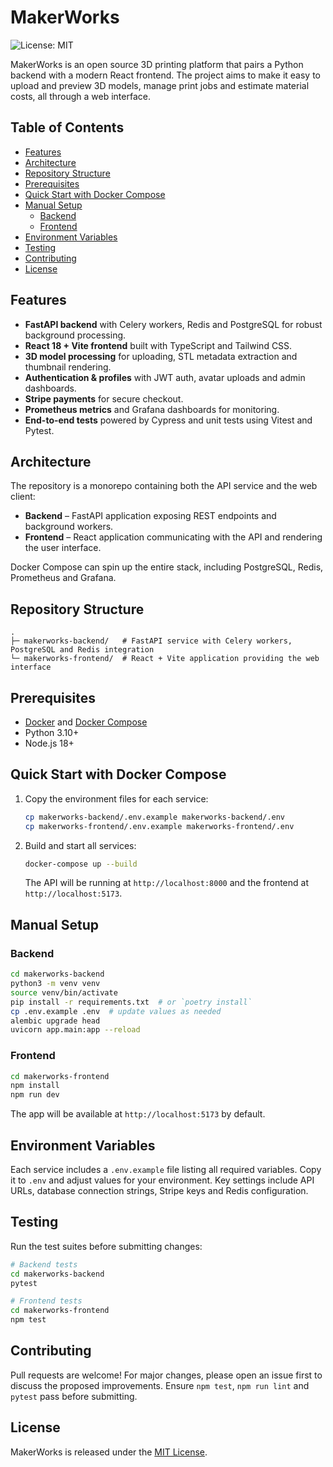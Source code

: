 # MakerWorks

![License: MIT](https://img.shields.io/badge/License-MIT-blue.svg)

MakerWorks is an open source 3D printing platform that pairs a Python backend with a modern React frontend. The project aims to make it easy to upload and preview 3D models, manage print jobs and estimate material costs, all through a web interface.

## Table of Contents
- [Features](#features)
- [Architecture](#architecture)
- [Repository Structure](#repository-structure)
- [Prerequisites](#prerequisites)
- [Quick Start with Docker Compose](#quick-start-with-docker-compose)
- [Manual Setup](#manual-setup)
  - [Backend](#backend)
  - [Frontend](#frontend)
- [Environment Variables](#environment-variables)
- [Testing](#testing)
- [Contributing](#contributing)
- [License](#license)

## Features
- **FastAPI backend** with Celery workers, Redis and PostgreSQL for robust background processing.
- **React 18 + Vite frontend** built with TypeScript and Tailwind CSS.
- **3D model processing** for uploading, STL metadata extraction and thumbnail rendering.
- **Authentication & profiles** with JWT auth, avatar uploads and admin dashboards.
- **Stripe payments** for secure checkout.
- **Prometheus metrics** and Grafana dashboards for monitoring.
- **End-to-end tests** powered by Cypress and unit tests using Vitest and Pytest.

## Architecture
The repository is a monorepo containing both the API service and the web client:

- **Backend** – FastAPI application exposing REST endpoints and background workers.
- **Frontend** – React application communicating with the API and rendering the user interface.

Docker Compose can spin up the entire stack, including PostgreSQL, Redis, Prometheus and Grafana.

## Repository Structure
```
.
├─ makerworks-backend/   # FastAPI service with Celery workers, PostgreSQL and Redis integration
└─ makerworks-frontend/  # React + Vite application providing the web interface
```

## Prerequisites
- [Docker](https://docs.docker.com/get-docker/) and [Docker Compose](https://docs.docker.com/compose/)
- Python 3.10+
- Node.js 18+

## Quick Start with Docker Compose
1. Copy the environment files for each service:

   ```bash
   cp makerworks-backend/.env.example makerworks-backend/.env
   cp makerworks-frontend/.env.example makerworks-frontend/.env
   ```

2. Build and start all services:

   ```bash
   docker-compose up --build
   ```

   The API will be running at `http://localhost:8000` and the frontend at `http://localhost:5173`.

## Manual Setup
### Backend
```bash
cd makerworks-backend
python3 -m venv venv
source venv/bin/activate
pip install -r requirements.txt  # or `poetry install`
cp .env.example .env  # update values as needed
alembic upgrade head
uvicorn app.main:app --reload
```

### Frontend
```bash
cd makerworks-frontend
npm install
npm run dev
```
The app will be available at `http://localhost:5173` by default.

## Environment Variables
Each service includes a `.env.example` file listing all required variables. Copy it to `.env` and adjust values for your environment. Key settings include API URLs, database connection strings, Stripe keys and Redis configuration.

## Testing
Run the test suites before submitting changes:

```bash
# Backend tests
cd makerworks-backend
pytest

# Frontend tests
cd makerworks-frontend
npm test
```

## Contributing
Pull requests are welcome! For major changes, please open an issue first to discuss the proposed improvements. Ensure `npm test`, `npm run lint` and `pytest` pass before submitting.

## License
MakerWorks is released under the [MIT License](makerworks-backend/LICENSE).
